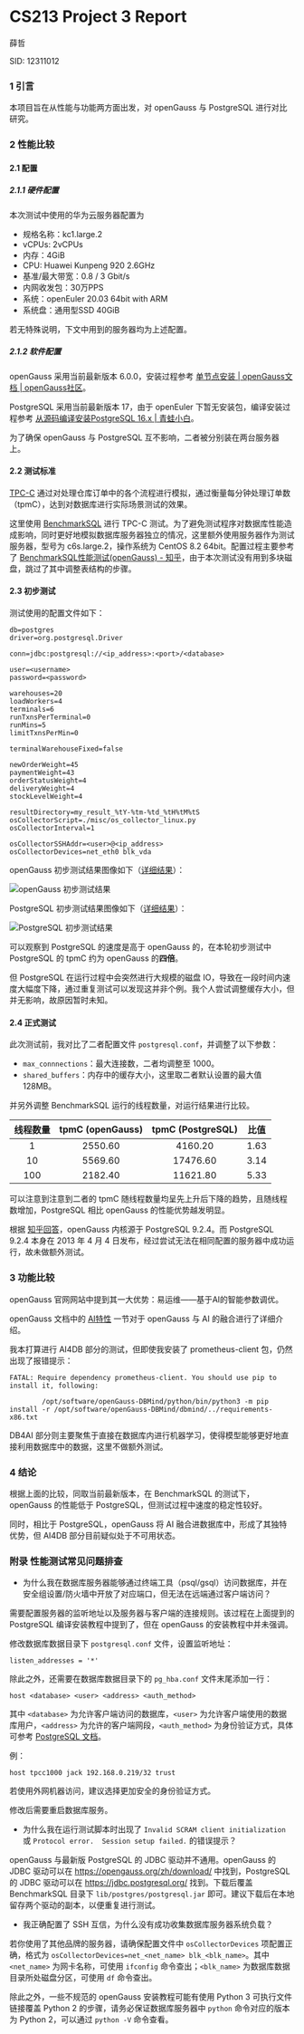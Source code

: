 # CS213 Project 3 Report

薛哲

SID: 12311012

### 1 引言

本项目旨在从性能与功能两方面出发，对 openGauss 与 PostgreSQL 进行对比研究。

### 2 性能比较

#### 2.1 配置

##### 2.1.1 硬件配置

本次测试中使用的华为云服务器配置为

- 规格名称：kc1.large.2
- vCPUs: 2vCPUs
- 内存：4GiB
- CPU: Huawei Kunpeng 920 2.6GHz
- 基准/最大带宽：0.8 / 3 Gbit/s
- 内网收发包：30万PPS
- 系统：openEuler 20.03 64bit with ARM
- 系统盘：通用型SSD 40GiB

若无特殊说明，下文中用到的服务器均为上述配置。

##### 2.1.2 软件配置

openGauss 采用当前最新版本 6.0.0，安装过程参考 [单节点安装 | openGauss文档 | openGauss社区](https://docs.opengauss.org/zh/docs/6.0.0/docs/InstallationGuide/%E5%8D%95%E8%8A%82%E7%82%B9%E5%AE%89%E8%A3%85.html)。

PostgreSQL 采用当前最新版本 17，由于 openEuler 下暂无安装包，编译安装过程参考 [从源码编译安装PostgreSQL 16.x | 青蛙小白](https://blog.frognew.com/2023/11/install-postgresql-16-from-source-code.html)。

为了确保 openGauss 与 PostgreSQL 互不影响，二者被分别装在两台服务器上。

#### 2.2 测试标准

[TPC-C](https://www.tpc.org/tpcc/) 通过对处理仓库订单中的各个流程进行模拟，通过衡量每分钟处理订单数（tpmC），达到对数据库进行实际场景测试的效果。

这里使用 [BenchmarkSQL](https://sourceforge.net/projects/benchmarksql/) 进行 TPC-C 测试。为了避免测试程序对数据库性能造成影响，同时更好地模拟数据库服务器独立的情况，这里额外使用服务器作为测试服务器，型号为 c6s.large.2，操作系统为 CentOS 8.2 64bit。配置过程主要参考了 [BenchmarkSQL性能测试(openGauss) - 知乎](https://zhuanlan.zhihu.com/p/396651167)，由于本次测试没有用到多块磁盘，跳过了其中调整表结构的步骤。

#### 2.3 初步测试

测试使用的配置文件如下：

```properties
db=postgres
driver=org.postgresql.Driver

conn=jdbc:postgresql://<ip_address>:<port>/<database>

user=<username>
password=<password>

warehouses=20
loadWorkers=4
terminals=6
runTxnsPerTerminal=0
runMins=5
limitTxnsPerMin=0

terminalWarehouseFixed=false

newOrderWeight=45
paymentWeight=43
orderStatusWeight=4
deliveryWeight=4
stockLevelWeight=4

resultDirectory=my_result_%tY-%tm-%td_%tH%tM%tS
osCollectorScript=./misc/os_collector_linux.py
osCollectorInterval=1

osCollectorSSHAddr=<user>@<ip_address>
osCollectorDevices=net_eth0 blk_vda
```

openGauss 初步测试结果图像如下（[详细结果](https://xz-xuezhe.github.io/cs213-project-3/gsql/report.html)）：

![openGauss 初步测试结果](https://xz-xuezhe.github.io/cs213-project-3/gsql/tpm_nopm.png)

PostgreSQL 初步测试结果图像如下（[详细结果](https://xz-xuezhe.github.io/cs213-project-3/psql/report.html)）：

![PostgreSQL 初步测试结果](https://xz-xuezhe.github.io/cs213-project-3/psql/tpm_nopm.png)



可以观察到 PostgreSQL 的速度是高于 openGauss 的，在本轮初步测试中 PostgreSQL 的 tpmC 约为 openGauss 的**四倍**。

但 PostgreSQL 在运行过程中会突然进行大规模的磁盘 IO，导致在一段时间内速度大幅度下降，通过重复测试可以发现这并非个例。我个人尝试调整缓存大小，但并无影响，故原因暂时未知。

#### 2.4 正式测试

此次测试前，我对比了二者配置文件 `postgresql.conf`，并调整了以下参数：

- `max_connnections`：最大连接数，二者均调整至 1000。
- `shared_buffers`：内存中的缓存大小，这里取二者默认设置的最大值 128MB。

并另外调整 BenchmarkSQL 运行的线程数量，对运行结果进行比较。

| 线程数量 | tpmC (openGauss) | tpmC (PostgreSQL) | 比值 |
| :------: | :--------------: | :---------------: | :--: |
|    1     |     2550.60      |      4160.20      | 1.63 |
|    10    |     5569.60      |     17476.60      | 3.14 |
|   100    |     2182.40      |     11621.80      | 5.33 |

可以注意到注意到二者的 tpmC 随线程数量均呈先上升后下降的趋势，且随线程数增加，PostgreSQL 相比 openGauss 的性能优势越发明显。

根据 [知乎回答](https://www.zhihu.com/question/473422324/answer/2010663960)，openGauss 内核源于 PostgreSQL 9.2.4。而 PostgreSQL 9.2.4 本身在 2013 年 4 月 4 日发布，经过尝试无法在相同配置的服务器中成功运行，故未做额外测试。

### 3 功能比较

openGauss 官网网站中提到其一大优势：易运维——基于AI的智能参数调优。

openGauss 文档中的 [AI特性](https://docs.opengauss.org/zh/docs/6.0.0/docs/AIFeatureGuide/AI%E7%89%B9%E6%80%A7.html) 一节对于 openGauss 与 AI 的融合进行了详细介绍。

我本打算进行 AI4DB 部分的测试，但即使我安装了 prometheus-client 包，仍然出现了报错提示：

```
FATAL: Require dependency prometheus-client. You should use pip to install it, following:

        /opt/software/openGauss-DBMind/python/bin/python3 -m pip install -r /opt/software/openGauss-DBMind/dbmind/../requirements-x86.txt
```

DB4AI 部分则主要聚焦于直接在数据库内进行机器学习，使得模型能够更好地直接利用数据库中的数据，这里不做额外测试。

### 4 结论

根据上面的比较，同取当前最新版本，在 BenchmarkSQL 的测试下，openGauss 的性能低于 PostgreSQL，但测试过程中速度的稳定性较好。

同时，相比于 PostgreSQL，openGauss 将 AI 融合进数据库中，形成了其独特优势，但 AI4DB 部分目前疑似处于不可用状态。

### 附录 性能测试常见问题排查

- 为什么我在数据库服务器能够通过终端工具（psql/gsql）访问数据库，并在安全组设置/防火墙中开放了对应端口，但无法在远端通过客户端访问？

需要配置服务器的监听地址以及服务器与客户端的连接规则。该过程在上面提到的 PostgreSQL 编译安装教程中提到了，但在 openGauss 的安装教程中并未强调。

修改数据库数据目录下 `postgresql.conf` 文件，设置监听地址：

```
listen_addresses = '*'
```

除此之外，还需要在数据库数据目录下的 `pg_hba.conf` 文件末尾添加一行：

```
host <database> <user> <address> <auth_method>
```

其中 `<database>` 为允许客户端访问的数据库，`<user>` 为允许客户端使用的数据库用户，`<address>` 为允许的客户端网段，`<auth_method>` 为身份验证方式，具体可参考 [PostgreSQL 文档](https://www.postgresql.org/docs/current/auth-pg-hba-conf.html)。

例：

```
host tpcc1000 jack 192.168.0.219/32 trust
```

若使用外网机器访问，建议选择更加安全的身份验证方式。

修改后需要重启数据库服务。

- 为什么我在运行测试脚本时出现了 `Invalid SCRAM client initialization` 或 `Protocol error.  Session setup failed.` 的错误提示？

openGauss 与最新版 PostgreSQL 的 JDBC 驱动并不通用。openGauss 的 JDBC 驱动可以在 <https://opengauss.org/zh/download/> 中找到，PostgreSQL 的 JDBC 驱动可以在 https://jdbc.postgresql.org/ 找到。下载后覆盖 BenchmarkSQL 目录下 `lib/postgres/postgresql.jar` 即可。建议下载后在本地留存两个驱动的副本，以便重复进行测试。

- 我正确配置了 SSH 互信，为什么没有成功收集数据库服务器系统负载？

若你使用了其他品牌的服务器，请确保配置文件中 `osCollectorDevices` 项配置正确，格式为 `osCollectorDevices=net_<net_name> blk_<blk_name>`。其中 `<net_name>` 为网卡名称，可使用 `ifconfig` 命令查出；`<blk_name>` 为数据库数据目录所处磁盘分区，可使用 `df` 命令查出。

除此之外，一些不规范的 openGauss 安装教程可能有使用 Python 3 可执行文件链接覆盖 Python 2 的步骤，请务必保证数据库服务器中 `python` 命令对应的版本为 Python 2，可以通过 `python -V` 命令查看。
